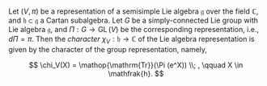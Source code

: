 Let $(V, \pi)$ be a representation of a semisimple Lie algebra $\mathfrak{g}$ over the field $\mathbb{C}$, and $\mathfrak{h} \subset \mathfrak{g}$ a Cartan subalgebra. Let $G$ be a simply-connected Lie group with Lie algebra $\mathfrak{g}$, and $\Pi: G \to \mathop{\mathrm{GL}}(V)$ be the corresponding representation, i.e., $d \Pi = \pi$. Then the *character* $\chi_V: \mathfrak{h} \to \mathbb{C}$ of the Lie algebra representation is given by the character of the group representation, namely,

$$
\chi_V(X) = \mathop{\mathrm{Tr}}(\Pi (e^X)) \\; , \qquad X \in \mathfrak{h}.
$$

